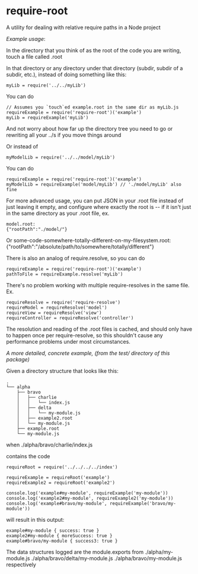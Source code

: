 require-root
============

A utility for dealing with relative require paths in a Node project

*Example usage*:


In the directory that you think of as the root of the code you are
writing, touch a file called <root-name>.root

In that directory or any directory under that directory (subdir,
subdir of a subdir, etc.), instead of doing something like this:

    myLib = require('../../myLib')

You can do

    // Assumes you `touch`ed example.root in the same dir as myLib.js
    requireExample = require('require-root')('example')
    myLib = requireExample('myLib')

And not worry about how far up the directory tree you need to go
or rewriting all your ../s if you move things around

Or instead of 

    myModelLib = require('../../model/myLib')

You can do

    requireExample = require('require-root')('example')
    myModelLib = requireExample('model/myLib') // './model/myLib' also fine


For more advanced usage, you can put JSON in your .root file instead of 
just leaving it empty, and configure where exactly the root is -- if 
it isn't just in the same directory as your .root file, ex.

    model.root:
    {"rootPath":"./model/"}

Or
    some-code-somewhere-totally-different-on-my-filesystem.root:
    {"rootPath":"/absolute/path/to/somewhere/totally/different"}

There is also an analog of require.resolve, so you can do
    
    requireExample = require('require-root')('example')
    pathToFile = requireExample.resolve('myLib')

There's no problem working with multiple require-resolves in the same
file. Ex.

    requireResolve = require('require-resolve')
    requireModel = requireResolve('model')
    requireView = requireResolve('view')
    requireController = requireResolve('controller')

The resolution and reading of the .root files is cached, and should
only have to happen once per require-resolve, so this shouldn't 
cause any performance problems under most circumstances.


*A more detailed, concrete example, (from the test/ directory of this package)*

Given a directory structure that looks like this:

    .
    └── alpha
        ├── bravo
        │   ├── charlie
        │   │   └── index.js
        │   ├── delta
        │   │   └── my-module.js
        │   ├── example2.root
        │   └── my-module.js
        ├── example.root
        └── my-module.js

when ./alpha/bravo/charlie/index.js

contains the code

    requireRoot = require('../../../../index')

    requireExample = requireRoot('example')
    requireExample2 = requireRoot('example2')

    console.log('example#my-module', requireExample('my-module'))
    console.log('example2#my-module', requireExample2('my-module'))
    console.log('example#bravo/my-module', requireExample('bravo/my-module'))

will result in this output:

    example#my-module { success: true }
    example2#my-module { moreSuccess: true }
    example#bravo/my-module { success3: true }

The data structures logged are the module.exports from
    ./alpha/my-module.js
    ./alpha/bravo/delta/my-module.js
    ./alpha/bravo/my-module.js
respectively


